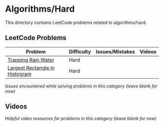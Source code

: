 # Algorithms/Hard

This directory contains LeetCode problems related to algorithms/hard.

## LeetCode Problems

| Problem | Difficulty | Issues/Mistakes | Videos |
|---------|------------|-----------------|--------|
| [Trapping Rain Water](https://leetcode.com/problems/trapping-rain-water/description/) | Hard | | |
| [Largest Rectangle In Histogram](https://leetcode.com/problems/largest-rectangle-in-histogram/description/) | Hard | | |## Issues
*Issues encountered while solving problems in this category (leave blank for now)*

## Videos  
*Helpful video resources for problems in this category (leave blank for now)*

